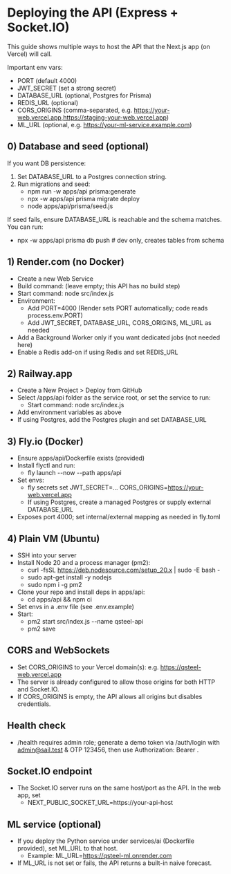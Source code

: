 # Deploying the API (Express + Socket.IO)

This guide shows multiple ways to host the API that the Next.js app (on Vercel) will call.

Important env vars:
- PORT (default 4000)
- JWT_SECRET (set a strong secret)
- DATABASE_URL (optional, Postgres for Prisma)
- REDIS_URL (optional)
- CORS_ORIGINS (comma-separated, e.g. https://your-web.vercel.app,https://staging-your-web.vercel.app)
- ML_URL (optional, e.g. https://your-ml-service.example.com)

## 0) Database and seed (optional)
If you want DB persistence:
1. Set DATABASE_URL to a Postgres connection string.
2. Run migrations and seed:
   - npm run -w apps/api prisma:generate
   - npx -w apps/api prisma migrate deploy
   - node apps/api/prisma/seed.js

If seed fails, ensure DATABASE_URL is reachable and the schema matches. You can run:
- npx -w apps/api prisma db push   # dev only, creates tables from schema

## 1) Render.com (no Docker)
- Create a new Web Service
- Build command: (leave empty; this API has no build step)
- Start command: node src/index.js
- Environment:
  - Add PORT=4000 (Render sets PORT automatically; code reads process.env.PORT)
  - Add JWT_SECRET, DATABASE_URL, CORS_ORIGINS, ML_URL as needed
- Add a Background Worker only if you want dedicated jobs (not needed here)
- Enable a Redis add-on if using Redis and set REDIS_URL

## 2) Railway.app
- Create a New Project > Deploy from GitHub
- Select /apps/api folder as the service root, or set the service to run:
  - Start command: node src/index.js
- Add environment variables as above
- If using Postgres, add the Postgres plugin and set DATABASE_URL

## 3) Fly.io (Docker)
- Ensure apps/api/Dockerfile exists (provided)
- Install flyctl and run:
  - fly launch --now --path apps/api
- Set envs:
  - fly secrets set JWT_SECRET=... CORS_ORIGINS=https://your-web.vercel.app
  - If using Postgres, create a managed Postgres or supply external DATABASE_URL
- Exposes port 4000; set internal/external mapping as needed in fly.toml

## 4) Plain VM (Ubuntu)
- SSH into your server
- Install Node 20 and a process manager (pm2):
  - curl -fsSL https://deb.nodesource.com/setup_20.x | sudo -E bash -
  - sudo apt-get install -y nodejs
  - sudo npm i -g pm2
- Clone your repo and install deps in apps/api:
  - cd apps/api && npm ci
- Set envs in a .env file (see .env.example)
- Start:
  - pm2 start src/index.js --name qsteel-api
  - pm2 save

## CORS and WebSockets
- Set CORS_ORIGINS to your Vercel domain(s): e.g. https://qsteel-web.vercel.app
- The server is already configured to allow those origins for both HTTP and Socket.IO.
- If CORS_ORIGINS is empty, the API allows all origins but disables credentials.

## Health check
- /health requires admin role; generate a demo token via /auth/login with admin@sail.test & OTP 123456, then use Authorization: Bearer <token>.

## Socket.IO endpoint
- The Socket.IO server runs on the same host/port as the API. In the web app, set
  - NEXT_PUBLIC_SOCKET_URL=https://your-api-host

## ML service (optional)
- If you deploy the Python service under services/ai (Dockerfile provided), set ML_URL to that host.
  - Example: ML_URL=https://qsteel-ml.onrender.com
- If ML_URL is not set or fails, the API returns a built-in naive forecast.
